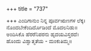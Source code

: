 +++
title = "737"

+++
ಎಂದಿಗಾನುಂ ನಿನ್ನ ಪೂರ್ವಋಣಗಳ ಲೆಕ್ಕ।  
ನೊಂದಬೇಕೆಂದಿರ್ದೊಡಿಂದೆ ಮೊದಲನಿಡು॥  
ಅಂದಿಸಿಕೊ ಹೆರರೆನಿಪರನು ಹೃದಯವಿಸ್ತರದೆ।  
ಹೊಂದು ವಿಶ್ವಾತ್ಮತೆಯ - ಮಂಕುತಿಮ್ಮ॥  
